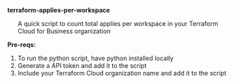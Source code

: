 **terraform-applies-per-workspace**
<ol>A quick script to count total applies per workspace in your Terraform Cloud for Business organization</ol>

**Pre-reqs:**
<ol>
<li>To run the python script, have python installed locally</li>
<li>Generate a API token and add it to the script</li>
<li>Include your Terraform Cloud organization name and add it to the script </li>
</ol>
